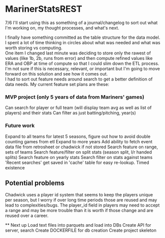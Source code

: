 # MarinerStatsREST

7/6
I'll start using this as something of a journal/changelog to sort out what I'm working on, my thought processes, and what's next.  

I finally have something committed as the table structure for the data model.  I spent a lot of time thinking in circles about what was needed and what was worth storing vs computing. \
One item I changed last minute was deciding to store only the rawest of values (like 1b, 2b, runs from error) and then compute refined values like ERA and OBP at time of compute so that I could slim down the ETL process.  I'm not sure if this is necessary, relevant, or important but I'm going to move forward on this solution and see how it comes out. \
I had to sort out feature needs around search to get a better definition of data needs.  My current feature set plans are these:

### MVP project (only 5 years of data from Mariners' games)
Can search for player or full team (will display team avg as well as list of players) and their stats
Can filter as just batting/pitching, year(s)

### Future work
Expand to all teams for latest 5 seasons, figure out how to avoid double counting games from etl
Expand to more years
Add ability to fetch event data file from retrosheet or chadwick if not stored
Search feature on range, sets of teams
Search feature/filter on split stats (season split, l/r handed splits)
Search feature on yearly stats
Search filter on stats against teams
'Recent searches' get saved in 'cache' table for easy re-lookup.  Timed existence

## Potential problems
Chadwick uses a player id system that seems to keep the players unique per season, but I worry if over long time periods those are reused and may lead to complexities/bugs.  The player_id field in players may need to accept a range and may be more trouble than it is worth if those change and are reused over a career.

** Next up
Load text files into parquets and load into DBs
Create API for server, search
Create DOCKERFILE for db creation
Create project skeleton
